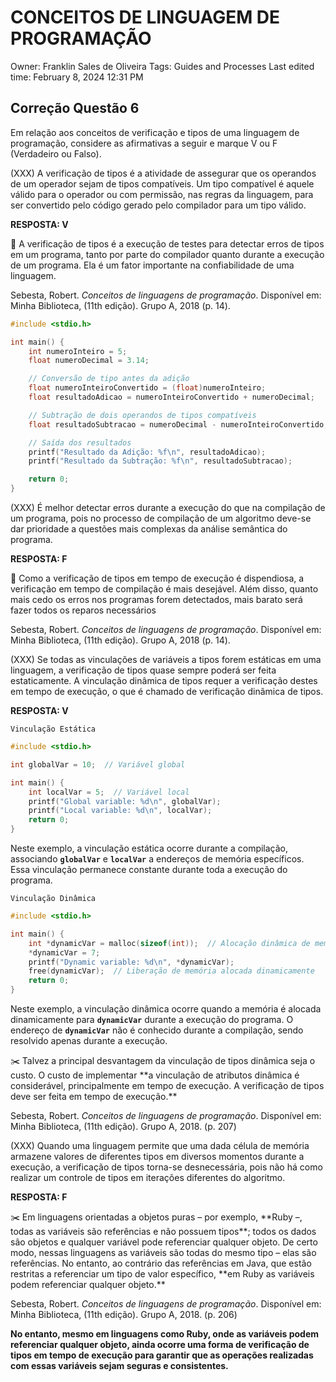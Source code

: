 # CONCEITOS DE LINGUAGEM DE PROGRAMAÇÃO

Owner: Franklin Sales de Oliveira
Tags: Guides and Processes
Last edited time: February 8, 2024 12:31 PM

## Correção Questão 6

Em relação aos conceitos de verificação e tipos de uma linguagem de programação, considere as afirmativas a seguir e marque V ou F (Verdadeiro ou Falso).

(XXX) A verificação de tipos é a atividade de assegurar que os operandos de um operador sejam de tipos compatíveis. Um tipo compatível é aquele válido para o operador ou com permissão, nas regras da linguagem, para ser convertido pelo código gerado pelo compilador para um tipo válido.

**RESPOSTA:  V**

<aside>
📌 A verificação de tipos é a execução de testes para detectar erros de tipos em um programa, tanto por parte do compilador quanto durante a execução de um programa. Ela é um fator importante na confiabilidade de uma linguagem.

</aside>

Sebesta, Robert. *Conceitos de linguagens de programação*. Disponível em: Minha Biblioteca, (11th edição). Grupo A, 2018 (p. 14).

```c
#include <stdio.h>

int main() {
    int numeroInteiro = 5;
    float numeroDecimal = 3.14;

    // Conversão de tipo antes da adição
    float numeroInteiroConvertido = (float)numeroInteiro;
    float resultadoAdicao = numeroInteiroConvertido + numeroDecimal;

    // Subtração de dois operandos de tipos compatíveis
    float resultadoSubtracao = numeroDecimal - numeroInteiroConvertido;

    // Saída dos resultados
    printf("Resultado da Adição: %f\n", resultadoAdicao);
    printf("Resultado da Subtração: %f\n", resultadoSubtracao);

    return 0;
}
```

(XXX) É melhor detectar erros durante a execução do que na compilação de um programa, pois no processo de compilação de um algoritmo deve-se dar prioridade a questões mais complexas da análise semântica do programa.

**RESPOSTA: F**

<aside>
📌 Como a verificação de tipos em tempo de execução é dispendiosa, a verificação em tempo de compilação é mais desejável. Além disso, quanto mais cedo os erros nos programas forem detectados, mais barato será fazer todos os reparos necessários

</aside>

Sebesta, Robert. *Conceitos de linguagens de programação*. Disponível em: Minha Biblioteca, (11th edição). Grupo A, 2018 (p. 14).

(XXX) Se todas as vinculações de variáveis a tipos forem estáticas em uma linguagem, a verificação de tipos quase sempre poderá ser feita estaticamente. A vinculação dinâmica de tipos requer a verificação destes em tempo de execução, o que é chamado de verificação dinâmica de tipos.

**RESPOSTA:  V**

`Vinculação Estática`

```c
#include <stdio.h>

int globalVar = 10;  // Variável global

int main() {
    int localVar = 5;  // Variável local
    printf("Global variable: %d\n", globalVar);
    printf("Local variable: %d\n", localVar);
    return 0;
}
```

Neste exemplo, a vinculação estática ocorre durante a compilação, associando **`globalVar`** e **`localVar`** a endereços de memória específicos. Essa vinculação permanece constante durante toda a execução do programa.

`Vinculação Dinâmica`

```c
#include <stdio.h>

int main() {
    int *dynamicVar = malloc(sizeof(int));  // Alocação dinâmica de memória
    *dynamicVar = 7;
    printf("Dynamic variable: %d\n", *dynamicVar);
    free(dynamicVar);  // Liberação de memória alocada dinamicamente
    return 0;
}
```

Neste exemplo, a vinculação dinâmica ocorre quando a memória é alocada dinamicamente para **`dynamicVar`** durante a execução do programa. O endereço de **`dynamicVar`** não é conhecido durante a compilação, sendo resolvido apenas durante a execução.

<aside>
✂️ Talvez a principal desvantagem da vinculação de tipos dinâmica seja o custo. O custo de implementar **a vinculação de atributos dinâmica é considerável, principalmente em tempo de execução. A verificação de tipos deve ser feita em tempo de execução.**

</aside>

Sebesta, Robert. *Conceitos de linguagens de programação*. Disponível em: Minha Biblioteca, (11th edição). Grupo A, 2018. (p. 207)

(XXX) Quando uma linguagem permite que uma dada célula de memória armazene valores de diferentes tipos em diversos momentos durante a execução, a verificação de tipos torna-se desnecessária, pois não há como realizar um controle de tipos em iterações diferentes do algoritmo.

**RESPOSTA: F**

<aside>
✂️ Em linguagens orientadas a objetos puras – por exemplo, **Ruby –, todas as variáveis são referências e não possuem tipos**; todos os dados são objetos e qualquer variável pode referenciar qualquer objeto. De certo modo, nessas linguagens as variáveis são todas do mesmo tipo – elas são referências. No entanto, ao contrário das referências em Java, que estão restritas a referenciar um tipo de valor específico, **em Ruby as variáveis podem referenciar qualquer objeto.**

</aside>

Sebesta, Robert. *Conceitos de linguagens de programação*. Disponível em: Minha Biblioteca, (11th edição). Grupo A, 2018. (p. 206)

**No entanto, mesmo em linguagens como Ruby, onde as variáveis podem referenciar qualquer objeto, ainda ocorre uma forma de verificação de tipos em tempo de execução para garantir que as operações realizadas com essas variáveis sejam seguras e consistentes.**